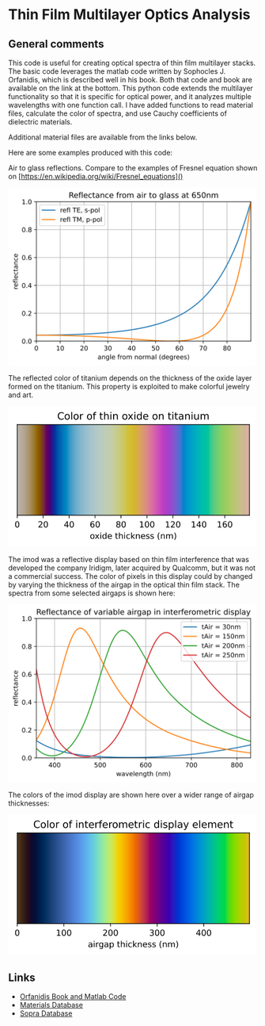 # Thin Film Multilayer Optics Analysis

## General comments

This code is useful for creating optical spectra of thin film multilayer stacks. The basic code leverages the matlab code written by Sophocles J. Orfanidis, which is described well in his book. Both that code and book are available on the link at the bottom. This python code extends the multilayer functionality so that it is specific for optical power, and it analyzes multiple wavelengths with one function call. I have added functions to read material files, calculate the color of spectra, and use Cauchy coefficients of dielectric materials.

Additional material files are available from the links below.

Here are some examples produced with this code:

Air to glass reflections. Compare to the examples of Fresnel equation shown on [https://en.wikipedia.org/wiki/Fresnel_equations]()

[<img src="./media/Air2Glass.svg" width="500">]()

The reflected color of titanium depends on the thickness of the oxide layer formed on the titanium. This property is exploited to make colorful jewelry and art.

[<img src="./media/TiOx_color.svg" width="500">]()

The imod was a reflective display based on thin film interference that was developed the company Iridigm, later acquired by Qualcomm, but it was not a commercial success. The color of pixels in this display could by changed by varying the thickness of the airgap in the optical thin film stack. The spectra from some selected airgaps is shown here:

[<img src="./media/imodSpectrum.svg" width="500">]()

The colors of the imod display are shown here over a wider range of airgap thicknesses:

[<img src="./media/imodColors.svg" width="500">]()

## Links

- [Orfanidis Book and Matlab Code](http://www.ece.rutgers.edu/~orfanidi/ewa)
- [Materials Database](https://refractiveindex.info/)
- [Sopra Database](http://www.sspectra.com/sopra.html)
